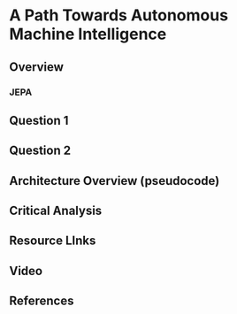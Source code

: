 # A Path Towards Autonomous Machine Intelligence

## Overview
### JEPA



## Question 1

## Question 2

## Architecture Overview (pseudocode)

## Critical Analysis

## Resource LInks

## Video

## References
